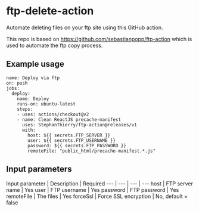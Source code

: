 # ftp-delete-action
Automate deleting files on your ftp site using this GitHub action.

This repo is based on https://github.com/sebastianpopp/ftp-action which is used to automate the ftp copy process.  

## Example usage

```
name: Deploy via ftp
on: push
jobs:
  deploy:
    name: Deploy
    runs-on: ubuntu-latest
    steps:
    - uses: actions/checkout@v2
    - name: Clean ReactJS precache-manifest 
      uses: StephanThierry/ftp-action@releases/v1
      with:
        host: ${{ secrets.FTP_SERVER }}
        user: ${{ secrets.FTP_USERNAME }}
        password: ${{ secrets.FTP_PASSWORD }}
        remoteFile: "public_html/precache-manifest.*.js"
```

## Input parameters

Input parameter | Description | Required 
--- | --- | --- | ---
host | FTP server name | Yes 
user | FTP username | Yes 
password | FTP password | Yes 
remoteFile | The files | Yes
forceSsl | Force SSL encryption | No, default = false
